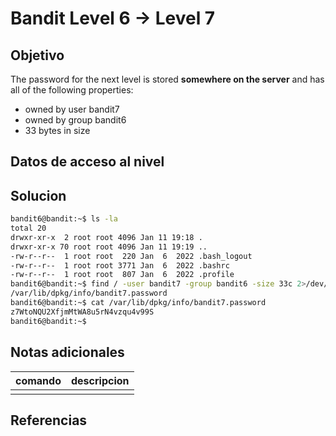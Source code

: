 # Bandit Level 6 → Level 7

## Objetivo
The password for the next level is stored **somewhere on the server** and has all of the following properties:

-   owned by user bandit7
-   owned by group bandit6
-   33 bytes in size
## Datos de acceso al nivel

## Solucion
```bash
bandit6@bandit:~$ ls -la
total 20
drwxr-xr-x  2 root root 4096 Jan 11 19:18 .
drwxr-xr-x 70 root root 4096 Jan 11 19:19 ..
-rw-r--r--  1 root root  220 Jan  6  2022 .bash_logout
-rw-r--r--  1 root root 3771 Jan  6  2022 .bashrc
-rw-r--r--  1 root root  807 Jan  6  2022 .profile
bandit6@bandit:~$ find / -user bandit7 -group bandit6 -size 33c 2>/dev/null
/var/lib/dpkg/info/bandit7.password
bandit6@bandit:~$ cat /var/lib/dpkg/info/bandit7.password
z7WtoNQU2XfjmMtWA8u5rN4vzqu4v99S
bandit6@bandit:~$
```
## Notas adicionales
 | comando | descripcion |
|---------|-------------|
| |  |

## Referencias